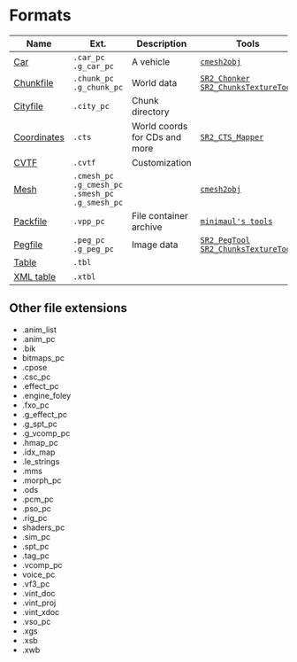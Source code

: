 # Formats

| Name                    | Ext.                                                | Description                    | Tools                                                                                                |
| ----------------------- | --------------------------------------------------- | ------------------------------ | ---------------------------------------------------------------------------------------------------- |
| [Car](cars)             | `.car_pc` `.g_car_pc`                               | A vehicle                      | [`cmesh2obj`](../../tools/cmesh2obj)                                                                 |
| [Chunkfile](chunkfiles) | `.chunk_pc` `.g_chunk_pc`                           | World data                     | [`SR2_Chonker`](../../tools/sr2_chonker) [`SR2_ChunksTextureTool`](../../tools/sr2chunkstexturetool) |
| [Cityfile](cityfiles)   | `.city_pc`                                          | Chunk directory                |                                                                                                      |
| [Coordinates](cts)      | `.cts`                                              | World coords for CDs and more  | [`SR2_CTS_Mapper`](../../tools/sr2ctsmapper)                                                         |
| [CVTF](cvtf)            | `.cvtf`                                             | Customization                  |                                                                                                      |
| [Mesh](meshes)          | `.cmesh_pc` `.g_cmesh_pc` `.smesh_pc` `.g_smesh_pc` |                                | [`cmesh2obj`](../../tools/cmesh2obj)                                                                 |
| [Packfile](packfiles)   | `.vpp_pc`                                           | File container archive         | [`minimaul's tools`](../../tools/minimauls_tools)                                                    |
| [Pegfile](pegfiles)     | `.peg_pc` `.g_peg_pc`                               | Image data                     | [`SR2_PegTool`](../../tools/sr2pegtool) [`SR2_ChunksTextureTool`](../../tools/sr2chunkstexturetool)  |
| [Table](tables)         | `.tbl`                                              |                                |                                                                                                      |
| [XML table](xmltables)  | `.xtbl`                                             |                                |                                                                                                      |

## Other file extensions

* .anim_list
* .anim_pc
* .bik
* bitmaps_pc
* .cpose
* .csc_pc
* .effect_pc
* .engine_foley
* .fxo_pc
* .g_effect_pc
* .g_spt_pc
* .g_vcomp_pc
* .hmap_pc
* .idx_map
* .le_strings
* .mms
* .morph_pc
* .ods
* .pcm_pc
* .pso_pc
* .rig_pc
* shaders_pc
* .sim_pc
* .spt_pc
* .tag_pc
* .vcomp_pc
* voice_pc
* .vf3_pc
* .vint_doc
* .vint_proj
* .vint_xdoc
* .vso_pc
* .xgs
* .xsb
* .xwb